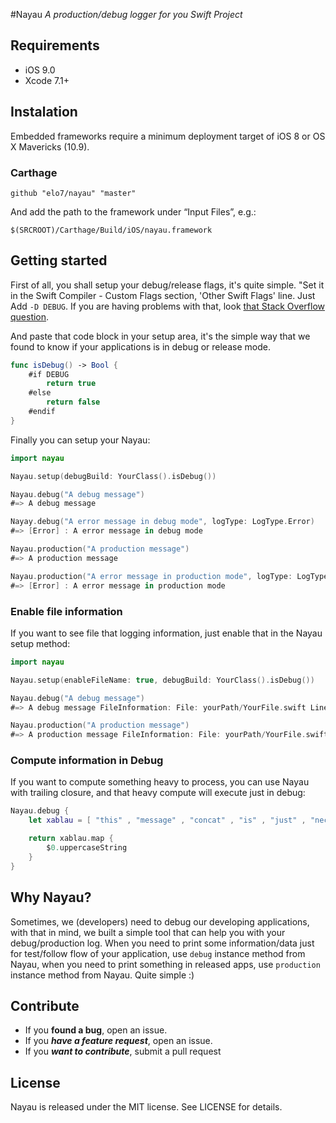 #Nayau
*A production/debug logger for you Swift Project*

## Requirements
- iOS 9.0
- Xcode 7.1+

## Instalation
Embedded frameworks require a minimum deployment target of iOS 8 or OS X Mavericks (10.9).

### Carthage
```
github "elo7/nayau" "master"
```

And add the path to the framework under “Input Files”, e.g.:

```
$(SRCROOT)/Carthage/Build/iOS/nayau.framework
```

## Getting started
First of all, you shall setup your debug/release flags, it's quite simple. "Set it in the Swift Compiler - Custom Flags section, 'Other Swift Flags' line. Just Add `-D DEBUG`. If you are having problems with that, look [that Stack Overflow question](http://stackoverflow.com/questions/24111854/in-absence-of-preprocessor-macros-is-there-a-way-to-define-practical-scheme-spe).

And paste that code block in your setup area, it's the simple way that we found to know if your applications is in debug or release mode.
```swift
func isDebug() -> Bool {
    #if DEBUG
        return true
    #else
        return false
    #endif
}
```

Finally you can setup your Nayau:
```swift
import nayau

Nayau.setup(debugBuild: YourClass().isDebug())

Nayau.debug("A debug message")
#=> A debug message 

Nayay.debug("A error message in debug mode", logType: LogType.Error)
#=> [Error] : A error message in debug mode

Nayau.production("A production message")
#=> A production message 

Nayau.production("A error message in production mode", logType: LogType.Error) {
#=> [Error] : A error message in production mode
```

### Enable file information
If you want to see file that logging information, just enable that in the Nayau setup method:
```swift
import nayau

Nayau.setup(enableFileName: true, debugBuild: YourClass().isDebug())

Nayau.debug("A debug message")
#=> A debug message FileInformation: File: yourPath/YourFile.swift Line Number: 61 Function: xablau()

Nayau.production("A production message")
#=> A production message FileInformation: File: yourPath/YourFile.swift Line Number: 61 Function: xablau()
```

### Compute information in Debug
If you want to compute something heavy to process, you can use Nayau with trailing closure, and that heavy compute will execute just in debug:
```swift
Nayau.debug {
    let xablau = [ "this" , "message" , "concat" , "is" , "just" , "necessary" , "in" , "debug" , "mode" ]

    return xablau.map {
        $0.uppercaseString
    }
}
```

## Why Nayau?
Sometimes, we (developers) need to debug our developing applications, with that in mind, we built a simple tool that can help you with your debug/production log. When you need to print some information/data just for test/follow flow of your application, use `debug` instance method from Nayau, when you need to print something in released apps, use `production` instance method from Nayau. Quite simple :)

## Contribute
- If you **found a bug**, open an issue.
- If you ***have a feature request***, open an issue.
- If you ***want to contribute***, submit a pull request

## License
Nayau is released under the MIT license. See LICENSE for details.
